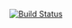 [![Build Status](https://www.travis-ci.org/lofty77/OnlyForTest.svg?branch=master)](https://www.travis-ci.org/lofty77/OnlyForTest)
